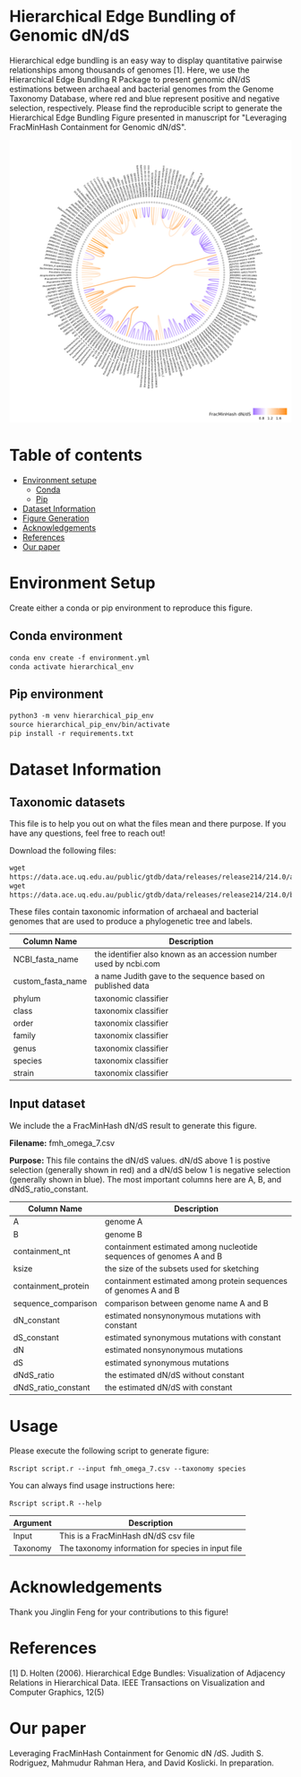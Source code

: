 # Hierarchical Edge Bundling of Genomic dN/dS

Hierarchical edge bundling is an easy way to display quantitative pairwise relationships among thousands of genomes [1]. Here, we use the Hierarchical Edge Bundling R Package to present genomic dN/dS estimations between archaeal and bacterial genomes from the Genome Taxonomy Database, where red and blue represent positive and negative selection, respectively. Please find the reproducible script to generate the Hierarchical Edge Bundling Figure presented in manuscript for "Leveraging FracMinHash Containment for Genomic dN/dS". 

![Figure](./Hierarchical_Edge_Bundling_tree/GTDB/output_species.png)

# Table of contents

- [Environment setupe](#Environment-Setup)
    - [Conda](#Conda-environment)
    - [Pip](#Pip-environment)
- [Dataset Information](#Dataset-Information)
- [Figure Generation](#Figure-Generation)
- [Acknowledgements](#Acknowledgements)
- [References](#References)
- [Our paper](#Our-paper)

# Environment Setup

Create either a conda or pip environment to reproduce this figure.

## Conda environment

```
conda env create -f environment.yml
conda activate hierarchical_env
```

## Pip environment

```
python3 -m venv hierarchical_pip_env
source hierarchical_pip_env/bin/activate
pip install -r requirements.txt
```


# Dataset Information

## Taxonomic datasets

This file is to help you out on what the files mean and there purpose. If you have any questions, feel free to reach out!

Download the following files:

```
wget https://data.ace.uq.edu.au/public/gtdb/data/releases/release214/214.0/ar53_taxonomy_r214.tsv
wget https://data.ace.uq.edu.au/public/gtdb/data/releases/release214/214.0/bac120_taxonomy_r214.tsv
```

These files contain taxonomic information of archaeal and bacterial genomes that are used to produce a phylogenetic tree and labels. 

| Column Name | Description |
|---|---|
| NCBI_fasta_name | the identifier also known as an accession number used by ncbi.com |
| custom_fasta_name | a name Judith gave to the sequence based on published data |
| phylum | taxonomic classifier |
| class | taxonomix classifier |
| order | taxonomix classifier |
| family | taxonomix classifier |
| genus | taxonomix classifier |
| species | taxonomix classifier |
| strain | taxonomix classifier |

## Input dataset

We include the a FracMinHash dN/dS result to generate this figure.

**Filename:** fmh_omega_7.csv 

**Purpose:** This file contains the dN/dS values. dN/dS above 1 is postive selection (generally shown in red) and a dN/dS below 1 is negative selection (generally shown in blue). The most important columns here are A, B, and dNdS_ratio_constant.


| Column Name | Description |
|---|---|
| A | genome A |
| B | genome B |
| containment_nt | containment estimated among nucleotide sequences of genomes A and B |
| ksize | the size of the subsets used for sketching |
| containment_protein | containment estimated among protein sequences of genomes A and B |
| sequence_comparison | comparison between genome name A and B |
| dN_constant | estimated nonsynonymous mutations with constant |
| dS_constant | estimated synonymous mutations with constant |
| dN | estimated nonsynonymous mutations |
| dS | estimated synonymous mutations |
| dNdS_ratio | the estimated dN/dS without constant |
| dNdS_ratio_constant | the estimated dN/dS with constant |

# Usage

Please execute the following script to generate figure:

```Rscript script.r --input fmh_omega_7.csv --taxonomy species```

You can always find usage instructions here:

```Rscript script.R --help```

| Argument | Description |
|---|---|
| Input | This is a FracMinHash dN/dS csv file |
| Taxonomy | The taxonomy information for species in input file |

<!--
# Demo

Please follow and run jupyter notebook instructions here: [DnDs-visualization/Hierarchical_Edge_Bundling_tree/GTDB/test-code_GTDB copy_jzr_modify.ipynb](https://github.com/KoslickiLab/DnDs-visualization/blob/main/Hierarchical_Edge_Bundling_tree/GTDB/test-code_GTDB%20copy_jzr_modify.ipynb)
-->

# Acknowledgements

Thank you Jinglin Feng for your contributions to this figure!

# References

[1] D. Holten (2006). Hierarchical Edge Bundles: Visualization of Adjacency Relations in Hierarchical Data. IEEE Transactions on Visualization and Computer Graphics, 12(5)

# Our paper

Leveraging FracMinHash Containment for Genomic dN /dS. Judith S. Rodriguez,
Mahmudur Rahman Hera, and David Koslicki. In preparation.

